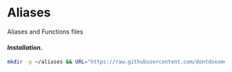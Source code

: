 # Aliases
Aliases and Functions files

#### ***Installation.***

```bash
mkdir -p ~/aliases && URL="https://raw.githubusercontent.com/dontdoxxmeplz/aliases/main/" && wget $URL/aliases -O ~/aliases/aliases
```
